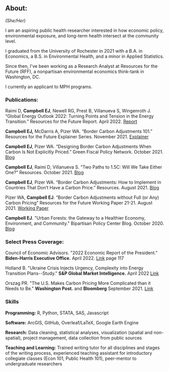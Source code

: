## About:

_(She/Her)_

I am an aspiring public health researcher interested in how economic policy, environmental exposure, and long-term health intersect at the community level.

I graduated from the University of Rochester in 2021 with a B.A. in Economics, a B.S. in Environmental Health, and a minor in Applied Statistics. 

Since then, I've been working as a Research Analyst at Resources for the Future (RFF), a nonpartisan environmental economics think-tank in Washington, DC.  

I currently an applicant to MPH programs.

### Publications:

Raimi D, **Campbell EJ**, Newell RG, Prest B, Villanueva S, Wingenroth J. “Global Energy Outlook 2022: Turning Points and Tension in the Energy Transition.” Resources for the Future Report. April 2022. [Report](https://www.rff.org/publications/reports/global-energy-outlook-2022/#:~:text=Data%20%26%20Tools-,Global%20Energy%20Outlook%202022%3A%20Turning%20Points%20and%20Tension%20in%20the,consumption%2C%20emissions%2C%20and%20geopolitics.)

**Campbell EJ,** McDarris A, Pizer WA. “Border Carbon Adjustments 101.” Resources for the Future Explainer Series. November 2021. [Explainer](https://www.rff.org/publications/explainers/border-carbon-adjustments-101/#:~:text=What%20is%20a%20Border%20Carbon,same%2C%20foreign%2Dproduced%20products.)

**Campbell EJ**, Pizer WA. “Designing Border Carbon Adjustments When Carbon Is Not Explicitly Priced.” Green Fiscal Policy Network. October 2021. [Blog](https://www.resources.org/common-resources/designing-border-carbon-adjustments-when-carbon-is-not-explicitly-priced/)

**Campbell EJ**, Raimi D, Villanueva S. “Two Paths to 1.5C: Will We Take Either One?” Resources. October 2021. [Blog](https://www.resources.org/common-resources/two-paths-to-15c-will-we-take-either-one/)

**Campbell EJ**, Pizer WA. “Border Carbon Adjustments: How to Implement in Countries That Don’t Have a Carbon Price.” Resources. August 2021. [Blog](https://www.resources.org/common-resources/carbon-border-adjustments-how-to-implement-in-countries-that-dont-have-a-carbon-price/)

Pizer WA, **Campbell EJ**. “Border Carbon Adjustments without Full (or Any) Carbon Pricing” Resources for the Future Working Paper 21-21. August 2021. [Working Paper](https://www.rff.org/publications/working-papers/border-carbon-adjustments-without-full-or-any-carbon-pricing/)

**Campbell EJ**. "Urban Forests: the Gateway to a Healthier Economy, Environment, and Community." Bipartisan Policy Center Blog. October 2020. [Blog](https://bipartisanpolicy.org/blog/urban-forests-the-gateway-to-a-healthier-economy-environment-and-community/)

### Select Press Coverage:

Council of Economic Advisors. "2022 Economic Report of the President." **Biden-Harris Executive Office.** April 2022. [Link](https://www.whitehouse.gov/wp-content/uploads/2022/04/ERP-2022.pdf) page 117

Holland B. "Ukraine Crisis Injects Urgency, Complexity into Energy Transition Plans--Study." **S&P Global Market Intelligence.** April 2022 [Link](https://www.spglobal.com/marketintelligence/en/news-insights/latest-news-headlines/ukraine-crisis-injects-urgency-complexity-into-energy-transition-plans-8211-study-69734719)

Orszag PR. "The U.S. Makes Carbon Pricing More Complicated than it Needs to Be." **Washington Post.** and **Bloomberg** September 2021. [Link](https://www.washingtonpost.com/business/energy/the-us-makes-carbon-pricing-more-complicated-than-it-needs-to-be/2021/09/08/ae0974ea-10a9-11ec-baca-86b144fc8a2d_story.html)

### Skills 

**Programming:** R, Python, STATA, SAS, Javascript

**Software:** ArcGIS, GitHub, Overleaf/LaTeX, Google Earth Engine

**Research:** Data cleaning, statistical analyses, visualization (spatial and non-spatial), project management, data collection from public sources

**Teaching and Learning:** Trained writing tutor for all disciplines and stages of the writing process, experienced teaching assistant for introductory collegiate classes (Econ 101, Public Health 101), peer-mentor to undergraduate researchers
